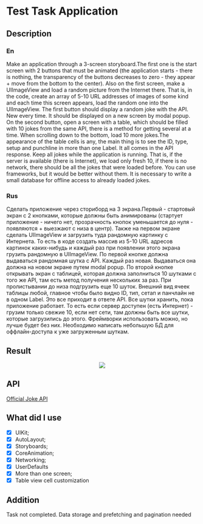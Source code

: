 # Test Task Application
## Description
### En

Make an application through a 3-screen storyboard.The first one is the start screen with 2 buttons that must be animated
(the application starts - there is nothing, the transparency of the buttons decreases to zero - they appear + move from the bottom to the center).
Also on the first screen, make a UIImageView and load a random picture from the Internet there. That is, in the code, create an array of 5-10 URL addresses
of images of some kind and each time this screen appears, load the random one into the UIImageView.
The first button should display a random joke with the API. New every time. It should be displayed on a new screen by modal popup.
On the second button, open a screen with a table, which should be filled with 10 jokes from the same API, there is a method for getting several at a time.
When scrolling down to the bottom, load 10 more jokes.The appearance of the table cells is any, the main thing is to see the ID, type, setup and punchline
in more than one Label. It all comes in the API response. Keep all jokes while the application is running. 
That is, if the server is available (there is Internet), we load only fresh 10, if there is no network, there should be all the jokes that were loaded before.
You can use frameworks, but it would be better without them. It is necessary to write a small database for offline access to already loaded jokes.

### Rus
Сделать приложение через сториборд на 3 экрана.Первый - стартовый экран с 2 кнопками, которые должны быть анимированы 
(стартует приложение - ничего нет, прозрачность кнопок уменьшается до нуля - появляются + выезжают с низа в центр).
Также на первом экране сделать UIImageView и загрузить туда рандомную картинку с Интернета. То есть в коде создать массив из 5-10 URL адресов
картинок каких-нибудь и каждый раз при появлении этого экрана грузить рандомную в UIImageView.
По первой кнопке должна выдаваться рандомная шутка с API. Каждый раз новая. Выдаваться она должна на новом экране путем modal popup.
По второй кнопке открывать экран с таблицей, которая должна заполниться 10 шутками с того же API, там есть метод получения нескольких за раз.
При пролистывании до низа подгрузить еще 10 шуток.
Внешний вид ячеек таблицы любой, главное чтобы было видно ID, тип, сетап и панчлайн не в одном Label. Это все приходит в ответе API.
Все шутки хранить, пока приложение работает. То есть если сервер доступен (есть Интернет) - грузим только свежие 10, если нет сети, 
там должны быть все шутки, которые загрузились до этого. Фреймворки использовать можно, но лучше будет без них.
Необходимо написать небольшую БД для оффлайн-доступа к уже загруженным шуткам. 

## Result
<p align="center">
<img src="https://github.com/ipv02/JokeTestTaskApp/blob/main/ScreenGif.gif" /></p>

## API
[Official Joke API](https://github.com/15Dkatz/official_joke_api)  
 

## What did I use
- [x] UIKit;
- [x] AutoLayout;
- [x] Storyboards;
- [x] CoreAnimation;
- [x] Networking;
- [x] UserDefaults
- [x] More than one screen; 
- [x] Table view cell customization

## Addition
Task not completed.
Data storage and prefetching and pagination needed
